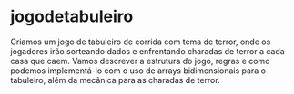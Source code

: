 # jogodetabuleiro
Criamos um jogo de tabuleiro de corrida com tema de terror, onde os jogadores irão sorteando dados e enfrentando charadas de terror a cada casa que caem. Vamos descrever a estrutura do jogo, regras e como podemos implementá-lo com o uso de arrays bidimensionais para o tabuleiro, além da mecânica para as charadas de terror.

